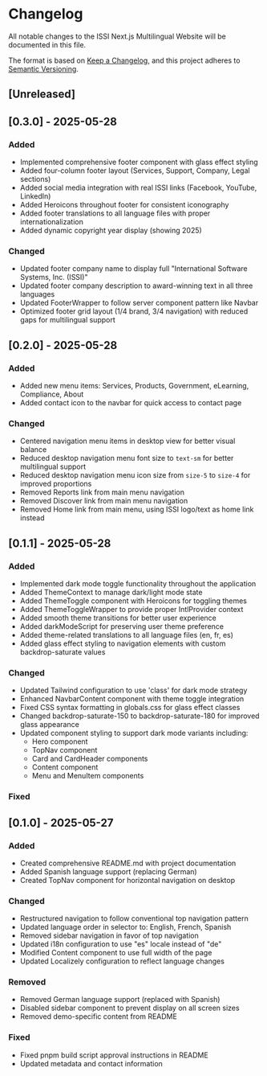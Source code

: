 # Changelog

All notable changes to the ISSI Next.js Multilingual Website will be documented in this file.

The format is based on [Keep a Changelog](https://keepachangelog.com/en/1.0.0/),
and this project adheres to [Semantic Versioning](https://semver.org/spec/v2.0.0.html).

## [Unreleased]

## [0.3.0] - 2025-05-28

### Added

- Implemented comprehensive footer component with glass effect styling
- Added four-column footer layout (Services, Support, Company, Legal sections)
- Added social media integration with real ISSI links (Facebook, YouTube, LinkedIn)
- Added Heroicons throughout footer for consistent iconography
- Added footer translations to all language files with proper internationalization
- Added dynamic copyright year display (showing 2025)

### Changed

- Updated footer company name to display full "International Software Systems, Inc. (ISSI)"
- Updated footer company description to award-winning text in all three languages
- Updated FooterWrapper to follow server component pattern like Navbar
- Optimized footer grid layout (1/4 brand, 3/4 navigation) with reduced gaps for multilingual support

## [0.2.0] - 2025-05-28

### Added

- Added new menu items: Services, Products, Government, eLearning, Compliance, About
- Added contact icon to the navbar for quick access to contact page

### Changed

- Centered navigation menu items in desktop view for better visual balance
- Reduced desktop navigation menu font size to `text-sm` for better multilingual support
- Reduced desktop navigation menu icon size from `size-5` to `size-4` for improved proportions
- Removed Reports link from main menu navigation
- Removed Discover link from main menu navigation
- Removed Home link from main menu, using ISSI logo/text as home link instead

## [0.1.1] - 2025-05-28

### Added

- Implemented dark mode toggle functionality throughout the application
- Added ThemeContext to manage dark/light mode state
- Added ThemeToggle component with Heroicons for toggling themes
- Added ThemeToggleWrapper to provide proper IntlProvider context
- Added smooth theme transitions for better user experience
- Added darkModeScript for preserving user theme preference
- Added theme-related translations to all language files (en, fr, es)
- Added glass effect styling to navigation elements with custom backdrop-saturate values

### Changed

- Updated Tailwind configuration to use 'class' for dark mode strategy
- Enhanced NavbarContent component with theme toggle integration
- Fixed CSS syntax formatting in globals.css for glass effect classes
- Changed backdrop-saturate-150 to backdrop-saturate-180 for improved glass appearance
- Updated component styling to support dark mode variants including:
  - Hero component
  - TopNav component
  - Card and CardHeader components
  - Content component
  - Menu and MenuItem components

### Fixed

## [0.1.0] - 2025-05-27

### Added
- Created comprehensive README.md with project documentation
- Added Spanish language support (replacing German)
- Created TopNav component for horizontal navigation on desktop

### Changed
- Restructured navigation to follow conventional top navigation pattern
- Updated language order in selector to: English, French, Spanish
- Removed sidebar navigation in favor of top navigation
- Updated i18n configuration to use "es" locale instead of "de"
- Modified Content component to use full width of the page
- Updated Localizely configuration to reflect language changes

### Removed
- Removed German language support (replaced with Spanish)
- Disabled sidebar component to prevent display on all screen sizes
- Removed demo-specific content from README

### Fixed
- Fixed pnpm build script approval instructions in README
- Updated metadata and contact information
